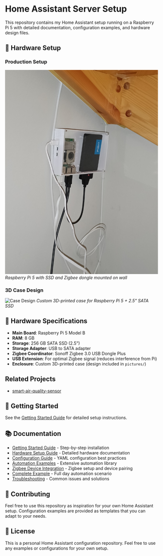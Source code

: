 # Home Assistant Server Setup

This repository contains my Home Assistant setup running on a Raspberry Pi 5 with detailed documentation, configuration examples, and hardware design files.

## 📸 Hardware Setup

### Production Setup
![Hardware Setup](pictures/IMG20250821145410.jpg)
*Raspberry Pi 5 with SSD and Zigbee dongle mounted on wall*

### 3D Case Design
![Case Design](pictures/Pi5+2.5_SSD%20-%20case%20v5%20HiHiRes.png)
*Custom 3D-printed case for Raspberry Pi 5 + 2.5" SATA SSD*

## 🔧 Hardware Specifications

- **Main Board**: Raspberry Pi 5 Model B
- **RAM**: 8 GB
- **Storage**: 256 GB SATA SSD (2.5")
- **Storage Adapter**: USB to SATA adapter
- **Zigbee Coordinator**: Sonoff Zigbee 3.0 USB Dongle Plus
- **USB Extension**: For optimal Zigbee signal (reduces interference from Pi)
- **Enclosure**: Custom 3D-printed case (design included in `pictures/`)

##  Related Projects

- [smart-air-quality-sensor](https://github.com/mikoa001/smart-air-quality-sensor)

## 🚀 Getting Started

See the [Getting Started Guide](docs/getting-started.md) for detailed setup instructions.

## 📚 Documentation

- [Getting Started Guide](docs/getting-started.md) - Step-by-step installation
- [Hardware Setup Guide](docs/hardware-setup.md) - Detailed hardware documentation
- [Configuration Guide](docs/configuration.md) - YAML configuration best practices
- [Automation Examples](docs/automation-examples.md) - Extensive automation library
- [Zigbee Device Integration](docs/zigbee-devices.md) - Zigbee setup and device pairing
- [Complete Example](docs/complete-example.md) - Full day automation scenario
- [Troubleshooting](docs/troubleshooting.md) - Common issues and solutions

## 🤝 Contributing

Feel free to use this repository as inspiration for your own Home Assistant setup. Configuration examples are provided as templates that you can adapt to your needs.

## 📝 License

This is a personal Home Assistant configuration repository. Feel free to use any examples or configurations for your own setup.
